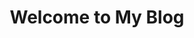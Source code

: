 ---
title: "Welcome to My Blog"
description: "Thoughts and conclusions about learning"
layout: "hero"
heroStyle: "background"
backgroundImage: "/img/futuristic-cyber-room-moewalls-com-ezgif.com-video-to-gif-converter.gif"

---